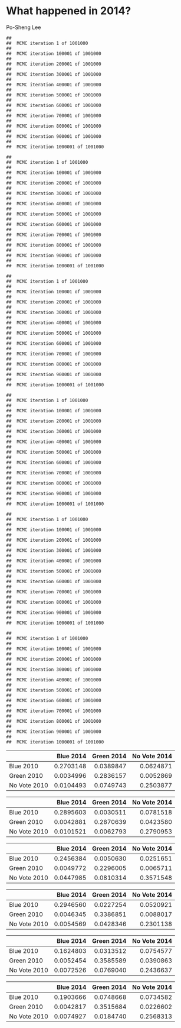 What happened in 2014?
================
Po-Sheng Lee

    ## 
    ##  MCMC iteration 1 of 1001000 
    ## 
    ##  MCMC iteration 100001 of 1001000 
    ## 
    ##  MCMC iteration 200001 of 1001000 
    ## 
    ##  MCMC iteration 300001 of 1001000 
    ## 
    ##  MCMC iteration 400001 of 1001000 
    ## 
    ##  MCMC iteration 500001 of 1001000 
    ## 
    ##  MCMC iteration 600001 of 1001000 
    ## 
    ##  MCMC iteration 700001 of 1001000 
    ## 
    ##  MCMC iteration 800001 of 1001000 
    ## 
    ##  MCMC iteration 900001 of 1001000 
    ## 
    ##  MCMC iteration 1000001 of 1001000

    ## 
    ##  MCMC iteration 1 of 1001000 
    ## 
    ##  MCMC iteration 100001 of 1001000 
    ## 
    ##  MCMC iteration 200001 of 1001000 
    ## 
    ##  MCMC iteration 300001 of 1001000 
    ## 
    ##  MCMC iteration 400001 of 1001000 
    ## 
    ##  MCMC iteration 500001 of 1001000 
    ## 
    ##  MCMC iteration 600001 of 1001000 
    ## 
    ##  MCMC iteration 700001 of 1001000 
    ## 
    ##  MCMC iteration 800001 of 1001000 
    ## 
    ##  MCMC iteration 900001 of 1001000 
    ## 
    ##  MCMC iteration 1000001 of 1001000

    ## 
    ##  MCMC iteration 1 of 1001000 
    ## 
    ##  MCMC iteration 100001 of 1001000 
    ## 
    ##  MCMC iteration 200001 of 1001000 
    ## 
    ##  MCMC iteration 300001 of 1001000 
    ## 
    ##  MCMC iteration 400001 of 1001000 
    ## 
    ##  MCMC iteration 500001 of 1001000 
    ## 
    ##  MCMC iteration 600001 of 1001000 
    ## 
    ##  MCMC iteration 700001 of 1001000 
    ## 
    ##  MCMC iteration 800001 of 1001000 
    ## 
    ##  MCMC iteration 900001 of 1001000 
    ## 
    ##  MCMC iteration 1000001 of 1001000

    ## 
    ##  MCMC iteration 1 of 1001000 
    ## 
    ##  MCMC iteration 100001 of 1001000 
    ## 
    ##  MCMC iteration 200001 of 1001000 
    ## 
    ##  MCMC iteration 300001 of 1001000 
    ## 
    ##  MCMC iteration 400001 of 1001000 
    ## 
    ##  MCMC iteration 500001 of 1001000 
    ## 
    ##  MCMC iteration 600001 of 1001000 
    ## 
    ##  MCMC iteration 700001 of 1001000 
    ## 
    ##  MCMC iteration 800001 of 1001000 
    ## 
    ##  MCMC iteration 900001 of 1001000 
    ## 
    ##  MCMC iteration 1000001 of 1001000

    ## 
    ##  MCMC iteration 1 of 1001000 
    ## 
    ##  MCMC iteration 100001 of 1001000 
    ## 
    ##  MCMC iteration 200001 of 1001000 
    ## 
    ##  MCMC iteration 300001 of 1001000 
    ## 
    ##  MCMC iteration 400001 of 1001000 
    ## 
    ##  MCMC iteration 500001 of 1001000 
    ## 
    ##  MCMC iteration 600001 of 1001000 
    ## 
    ##  MCMC iteration 700001 of 1001000 
    ## 
    ##  MCMC iteration 800001 of 1001000 
    ## 
    ##  MCMC iteration 900001 of 1001000 
    ## 
    ##  MCMC iteration 1000001 of 1001000

    ## 
    ##  MCMC iteration 1 of 1001000 
    ## 
    ##  MCMC iteration 100001 of 1001000 
    ## 
    ##  MCMC iteration 200001 of 1001000 
    ## 
    ##  MCMC iteration 300001 of 1001000 
    ## 
    ##  MCMC iteration 400001 of 1001000 
    ## 
    ##  MCMC iteration 500001 of 1001000 
    ## 
    ##  MCMC iteration 600001 of 1001000 
    ## 
    ##  MCMC iteration 700001 of 1001000 
    ## 
    ##  MCMC iteration 800001 of 1001000 
    ## 
    ##  MCMC iteration 900001 of 1001000 
    ## 
    ##  MCMC iteration 1000001 of 1001000

|              |  Blue 2014|  Green 2014|  No Vote 2014|
|--------------|----------:|-----------:|-------------:|
| Blue 2010    |  0.2703148|   0.0389847|     0.0624871|
| Green 2010   |  0.0034996|   0.2836157|     0.0052869|
| No Vote 2010 |  0.0104493|   0.0749743|     0.2503877|

|              |  Blue 2014|  Green 2014|  No Vote 2014|
|--------------|----------:|-----------:|-------------:|
| Blue 2010    |  0.2895603|   0.0030511|     0.0781518|
| Green 2010   |  0.0042881|   0.2870639|     0.0423580|
| No Vote 2010 |  0.0101521|   0.0062793|     0.2790953|

|              |  Blue 2014|  Green 2014|  No Vote 2014|
|--------------|----------:|-----------:|-------------:|
| Blue 2010    |  0.2456384|   0.0050630|     0.0251651|
| Green 2010   |  0.0049772|   0.2296005|     0.0065711|
| No Vote 2010 |  0.0447985|   0.0810314|     0.3571548|

|              |  Blue 2014|  Green 2014|  No Vote 2014|
|--------------|----------:|-----------:|-------------:|
| Blue 2010    |  0.2946560|   0.0227254|     0.0520921|
| Green 2010   |  0.0046345|   0.3386851|     0.0088017|
| No Vote 2010 |  0.0054569|   0.0428346|     0.2301138|

|              |  Blue 2014|  Green 2014|  No Vote 2014|
|--------------|----------:|-----------:|-------------:|
| Blue 2010    |  0.1624803|   0.0313512|     0.0754577|
| Green 2010   |  0.0052454|   0.3585589|     0.0390863|
| No Vote 2010 |  0.0072526|   0.0769040|     0.2436637|

|              |  Blue 2014|  Green 2014|  No Vote 2014|
|--------------|----------:|-----------:|-------------:|
| Blue 2010    |  0.1903666|   0.0748668|     0.0734582|
| Green 2010   |  0.0042817|   0.3515684|     0.0226602|
| No Vote 2010 |  0.0074927|   0.0184740|     0.2568313|
